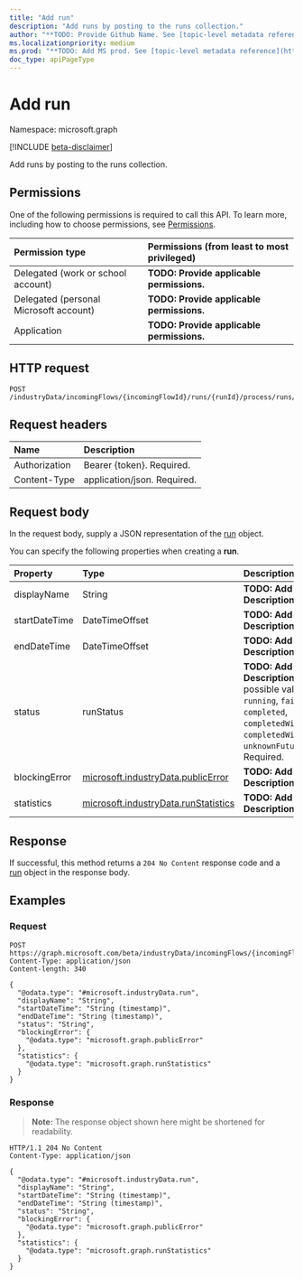 ```yaml
---
title: "Add run"
description: "Add runs by posting to the runs collection."
author: "**TODO: Provide Github Name. See [topic-level metadata reference](https://msgo.azurewebsites.net/add/document/guidelines/metadata.html#topic-level-metadata)**"
ms.localizationpriority: medium
ms.prod: "**TODO: Add MS prod. See [topic-level metadata reference](https://msgo.azurewebsites.net/add/document/guidelines/metadata.html#topic-level-metadata)**"
doc_type: apiPageType
---
```


# Add run
Namespace: microsoft.graph

[!INCLUDE [beta-disclaimer](../../includes/beta-disclaimer.md)]

Add runs by posting to the runs collection.

## Permissions
One of the following permissions is required to call this API. To learn more, including how to choose permissions, see [Permissions](/graph/permissions-reference).

|Permission type|Permissions (from least to most privileged)|
|:---|:---|
|Delegated (work or school account)|**TODO: Provide applicable permissions.**|
|Delegated (personal Microsoft account)|**TODO: Provide applicable permissions.**|
|Application|**TODO: Provide applicable permissions.**|

## HTTP request

<!-- {
  "blockType": "ignored"
}
-->
``` http
POST /industryData/incomingFlows/{incomingFlowId}/runs/{runId}/process/runs/$ref
```

## Request headers
|Name|Description|
|:---|:---|
|Authorization|Bearer {token}. Required.|
|Content-Type|application/json. Required.|

## Request body
In the request body, supply a JSON representation of the [run](../resources/run.md) object.

You can specify the following properties when creating a **run**.

|Property|Type|Description|
|:---|:---|:---|
|displayName|String|**TODO: Add Description** Required.|
|startDateTime|DateTimeOffset|**TODO: Add Description** Required.|
|endDateTime|DateTimeOffset|**TODO: Add Description** Optional.|
|status|runStatus|**TODO: Add Description**. The possible values are: `running`, `failed`, `completed`, `completedWithErrors`, `completedWithWarnings`, `unknownFutureValue`. Required.|
|blockingError|[microsoft.industryData.publicError](../resources/publicerror.md)|**TODO: Add Description** Optional.|
|statistics|[microsoft.industryData.runStatistics](../resources/runstatistics.md)|**TODO: Add Description** Required.|



## Response

If successful, this method returns a `204 No Content` response code and a [run](../resources/run.md) object in the response body.

## Examples

### Request
<!-- {
  "blockType": "request",
  "name": "create_run_from_"
}
-->
``` http
POST https://graph.microsoft.com/beta/industryData/incomingFlows/{incomingFlowId}/runs/{runId}/process/runs/$ref
Content-Type: application/json
Content-length: 340

{
  "@odata.type": "#microsoft.industryData.run",
  "displayName": "String",
  "startDateTime": "String (timestamp)",
  "endDateTime": "String (timestamp)",
  "status": "String",
  "blockingError": {
    "@odata.type": "microsoft.graph.publicError"
  },
  "statistics": {
    "@odata.type": "microsoft.graph.runStatistics"
  }
}
```


### Response
>**Note:** The response object shown here might be shortened for readability.
<!-- {
  "blockType": "response",
  "truncated": true,
  "@odata.type": "microsoft.industryData.run"
}
-->
``` http
HTTP/1.1 204 No Content
Content-Type: application/json

{
  "@odata.type": "#microsoft.industryData.run",
  "displayName": "String",
  "startDateTime": "String (timestamp)",
  "endDateTime": "String (timestamp)",
  "status": "String",
  "blockingError": {
    "@odata.type": "microsoft.graph.publicError"
  },
  "statistics": {
    "@odata.type": "microsoft.graph.runStatistics"
  }
}
```

